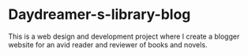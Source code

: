# Daydreamer-s-library-blog
This is a web design and development project where I create a blogger website for an avid reader and reviewer of books and novels.
